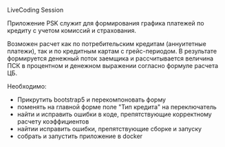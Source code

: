 LiveCoding Session

Приложение PSK служит для формирования графика платежей по кредиту с учетом комиссий и страхования.

Возможен расчет как по потребительским кредитам (аннуитетные платежи), так и по кредитным картам с грейс-периодом.
В результате формируется денежный поток заемщика и рассчитывается величина ПСК в процентном и денежном выражении 
согласно формуле расчета ЦБ.

Необходимо:
- Прикрутить bootstrap5 и перекомпоновать форму
- поменять на главной форме поле "Тип кредита" на переключатель
- найти и исправить ошибки в коде, препятствующие корректному расчету коэффициентов
- найтии исправить ошибки, препятствующие сборке и запуску
- собрать и запустить приложение в docker
